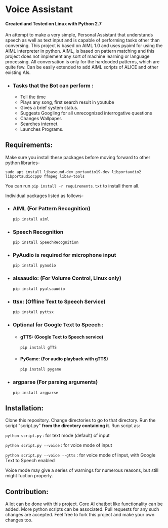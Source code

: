 # Voice Assistant

#### Created and Tested on Linux with Python 2.7

An attempt to make a very simple, Personal Assistant that understands speech as well as text input and is capable of performing tasks other than conversing.
This project is based on AIML 1.0 and uses pyaiml for using the AIML interpreter in python. AIML, is based on pattern matching and this project does not implement any sort of machine learning or language processing. All conversation is only for the hardcoded patterns, which are quite few. Can be easily extended to add AIML scripts of ALICE and other existing AIs.


- ### Tasks that the Bot can perform :

    - Tell the time 
    - Plays any song, first search result in youtube
    - Gives a brief system status.
    - Suggests Googling for all unrecognized interrogative questions
    - Changes Wallpaper.
    - Searches internet.
    - Launches Programs.
    
## Requirements:

Make sure you install these packages before moving forward to other python libraries-

`sudo apt install libasound-dev portaudio19-dev libportaudio2 libportaudiocpp0 ffmpeg libav-tools`

You can run `pip install -r requirements.txt` to install them all.

Individual packages listed as follows-

- ### AIML (For Pattern Recognition)
    `pip install aiml`

- ### Speech Recognition
    `pip install SpeechRecognition`

- ### PyAudio is required for microphone input
    `pip install pyaudio`

- ### alsaaudio: (For Volume Control, Linux only)
    `pip install pyalsaaudio`

- ### ttsx: (Offline Text to Speech Service)
    `pip install pyttsx`

- ### Optional for Google Text to Speech :
   + #### gTTS: (Google Text to Speech service)
      `pip install gTTS`

   + #### PyGame: (For audio playback with gTTS)
       `pip install pygame`

- ### argparse (For parsing arguments)
    `pip install argparse`

## Installation:

Clone this repository. Change directories to go to that directory. Run the script "script.py" **from the directory containing it**.
Run script as:

`python script.py` : for text mode (default) of input

`python script.py --voice` : for voice mode of input

`python script.py --voice --gtts` : for voice mode of input, with Google Text to Speech enabled

Voice mode may give a series of warnings for numerous reasons, but still might fuction properly.

## Contribution:

A lot can be done with this project. Core AI chatbot like functionality can be added. More python scripts can be associated. Pull requests for any such changes are accepted. Feel free to fork this project and make your own changes too.
